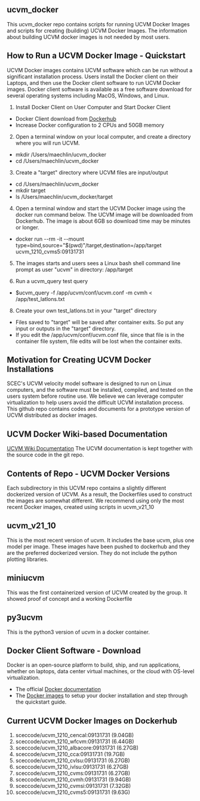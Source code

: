 ## ucvm_docker
This ucvm_docker repo contains scripts for running UCVM Docker Images and scripts for creating (building) UCVM Docker Images. The information about building UCVM docker images is not needed by most users.

## How to Run a UCVM Docker Image - Quickstart
UCVM Docker images contains UCVM software which can be run without a significant installation process. Users install the Docker client on their Laptops, and then use the Docker client software to run UCVM Docker images. Docker client software is available as a free software download for several operating systems including MacOS, Windows, and Linux.

1. Install Docker Client on User Computer and Start Docker Client
- Docker Client download from [Dockerhub](https://hub.docker.com)
- Increase Docker configuration to 2 CPUs and 50GB memory

2. Open a terminal window on your local computer, and create a directory where you will run UCVM.
- mkdir /Users/maechlin/ucvm_docker
- cd /Users/maechlin/ucvm_docker

3. Create a "target" directory where UCVM files are input/output
- cd /Users/maechlin/ucvm_docker
- mkdir target
- ls /Users/maechlin/ucvm_docker/target

4. Open a terminal window and start the UCVM Docker image using the docker run command below. The UCVM image will be downloaded from Dockerhub. The image is about 6GB so download time may be minutes or longer.
- docker run --rm -it --mount type=bind,source="$(pwd)"/target,destination=/app/target  ucvm_1210_cvms5:09131731

5. The images starts and users sees a Linux bash shell command line prompt as user "ucvm" in directory: /app/target
 
7. Run a ucvm_query test query
- $ucvm_query -f /app/ucvm/conf/ucvm.conf -m cvmh < /app/test_latlons.txt

8. Create your own test_latlons.txt in your "target" directory
- Files saved to "target" will be saved after container exits. So put any input or outputs in the "target" directory. 
- If you edit the /app/ucvm/conf/ucvm.conf file, since that file is in the container file system, file edits will be lost when the container exits.

## Motivation for Creating UCVM Docker Installations
SCEC's UCVM velocity model software is designed to run on Linux computers, and the software must be installed, compiled, and tested on the users system before routine use. We believe we can leverage computer virtualization to help users avoid the difficult UCVM installation process. This github repo contains codes and documents for a prototype version of UCVM distributed as docker images. 

## UCVM Docker Wiki-based Documentation
[UCVM Wiki Documentation](https://github.com/sceccode/ucvm_docker/wiki) The UCVM documentation is kept together with the source code in the git repo.

## Contents of Repo - UCVM Docker Versions
Each subdirectory in this UCVM repo contains a slightly different dockerized version of UCVM. As a result, the Dockerfiles used to construct the images are somewhat different. We recommend using only the most recent Docker images, created using scripts in ucvm_v21_10
## ucvm_v21_10
This is the most recent version of ucvm. It includes the base ucvm, plus one model per image. These images have been pushed to dockerhub and they are the preferred dockerized version. They do not include the python plotting libraries.
## miniucvm
This was the first containerized version of UCVM created by the group. It showed proof of concept and a working Dockerfile
## py3ucvm
This is the python3 version of ucvm in a docker container.

## Docker Client Software - Download
Docker is an open-source platform to build, ship, and run applications, whether on laptops, data center virtual machines, or the cloud with OS-level virtualization. 
- The official <a href="http://docs.docker.com">Docker documentation</a> 
- The <a href="https://docs.docker.com/engine/reference/commandline/images/">Docker images</a> to setup your docker installation and step through the quickstart guide.
  
## Current UCVM Docker Images on Dockerhub
1. sceccode/ucvm_1210_cencal:09131731   (9.04GB)
2. sceccode/ucvm_1210_wfcvm:09131731   (6.44GB)
3. sceccode/ucvm_1210_albacore:09131731   (6.27GB)
4. sceccode/ucvm_1210_cca:09131731   (19.7GB)
5. sceccode/ucvm_1210_cvlsu:09131731   (6.27GB)
6. sceccode/ucvm_1210_ivlsu:09131731   (6.27GB)
7. sceccode/ucvm_1210_cvms:09131731   (6.27GB)
8. sceccode/ucvm_1210_cvmh:09131731   (9.94GB)
9. sceccode/ucvm_1210_cvmsi:09131731   (7.32GB)
10. sceccode/ucvm_1210_cvms5:09131731   (9.63G)
